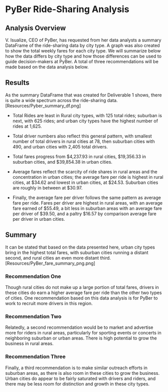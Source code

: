 # PyBer Ride-Sharing Analysis

## Analysis Overview

V. Isualize, CEO of PyBer, has requested from her data analysts a summary DataFrame of the ride-sharing data by city type. A graph was also created to show the total weekly fares for each city type. We will summarize below how the data differs by city type and how those differences can be used to guide decision-makers at PyBer. A total of three recommendations will be made based on the data analysis below.

## Results
As the summary DataFrame that was created for Deliverable 1 shows, there is quite a wide spectrum across the ride-sharing data. [Resources/Pyber_summary_df.png] 

- Total Rides are least in Rural city types, with 125 total rides; suburban is next, with 625 rides; and urban city types have the highest number of rides at 1,625. 

- Total driver numbers also reflect this general pattern, with smallest number of total drivers in rural cities at 78, then suburban cities with 490, and urban cities with 2,405 total drivers. 

- Total fares progress from $4,237.93 in rural cities, $19,356.33 in suburban cities, and $39,854.38 in urban cities. 

- Average fares reflect the scarcity of ride shares in rural areas and the concentration in urban cities; the average fare per ride is highest in rural cities, at $34.62 and lowest in urban cities, at $24.53. Suburban cities are roughly in between at $30.97. 

- Finally, the average fare per driver follows the same pattern as average fare per ride. Fares per driver are highest in rural areas, with an average fare earned of $55.49, a bit less in suburban areas with an average fare per driver of $39.50, and a paltry $16.57 by comparison average fare per driver in urban cities. 

## Summary

It can be stated that based on the data presented here, urban city types bring in the highest total fares, with suburban cities running a distant second, and rural cities an even more distant third. [Resources/PyBer_fare_summary_png.png]  

### Recommendation One

Though rural cities do not make up a large portion of total fares, drivers in these cities do earn a higher average fare per ride than the other two types of cities. One recommendation based on this data analysis is for PyBer to work to recruit more drivers in this region. 

### Recommendation Two 

Relatedly, a second recommendation would be to market and advertise more for riders in rural areas, particularly for sporting events or concerts in neighboring suburban or urban areas. There is high potential to grow the business in rural areas. 

### Recommendation Three 

Finally, a third recommendation is to make similar outreach efforts in suburban areas, as there is also room in these cities to grow the business. Urban cities do appear to be fairly saturated with drivers and riders, and there may be less room for distinction and growth in these city types.